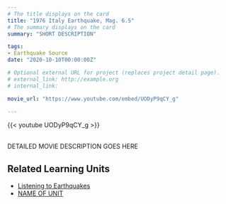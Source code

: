 ```yaml
---
# The title displays on the card
title: "1976 Italy Earthquake, Mag. 6.5"
# The summary displays on the card
summary: "SHORT DESCRIPTION"

tags:
- Earthquake Source
date: "2020-10-10T00:00:00Z"

# Optional external URL for project (replaces project detail page).
# external_link: http://example.org
# internal_link:

movie_url: "https://www.youtube.com/embed/UODyP9qCY_g"

---
```


{{< youtube UODyP9qCY_g >}}

\
DETAILED MOVIE DESCRIPTION GOES HERE

## Related Learning Units
* [Listening to Earthquakes](../../learningunits/1_primer/)
* [NAME OF UNIT](relative/path/to/unit)
